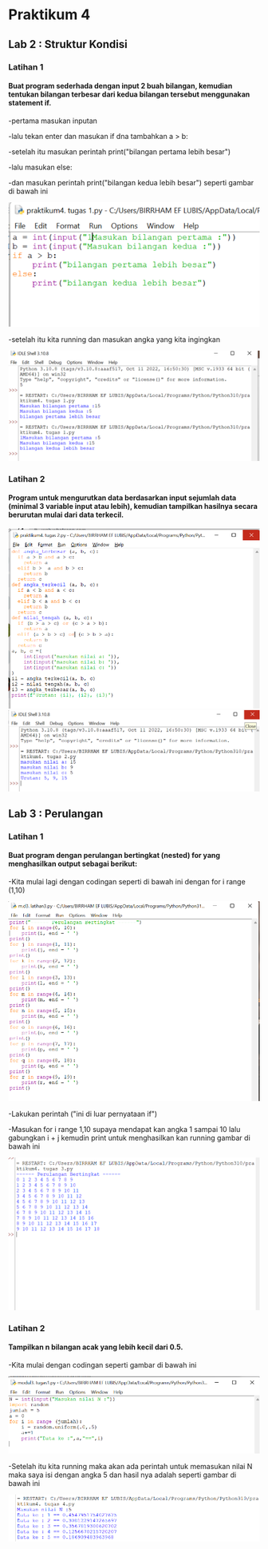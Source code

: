 # Praktikum 4

## Lab 2 : Struktur Kondisi

### Latihan 1

#### Buat program sederhada dengan input 2 buah bilangan, kemudian tentukan bilangan terbesar dari kedua bilangan tersebut menggunakan statement if.
-pertama masukan inputan

-lalu tekan enter dan masukan if dna tambahkan a > b:

-setelah itu masukan perintah print("bilangan pertama lebih besar")

-lalu masukan else:

-dan masukan perintah print("bilangan kedua lebih besar") seperti gambar di bawah ini

![gambar](gambar/gambar1.png) 

-setelah itu kita running dan masukan angka yang kita ingingkan

![gambar](gambar/gambar2.png)

### Latihan 2  

#### Program untuk mengurutkan data berdasarkan input sejumlah data (minimal 3 variable input atau lebih), kemudian tampilkan hasilnya secara berurutan mulai dari data terkecil.

![gambar](gambar/gambar3.png)
![gambar](gambar/gambar4.png)

## Lab 3 : Perulangan 

### Latihan 1

#### Buat program dengan perulangan bertingkat (nested) for yang menghasilkan output sebagai berikut:

-Kita mulai lagi dengan codingan seperti di bawah ini dengan for i range (1,10)

![gambar](gambar/gambar5.png)

-Lakukan perintah ("ini di luar pernyataan if")

-Masukan for i range 1,10 supaya mendapat kan angka 1 sampai 10 lalu gabungkan i + j kemudin print untuk menghasilkan kan running gambar di bawah ini

![gambar](gambar/gambar6.png)

### Latihan 2

#### Tampilkan n bilangan acak yang lebih kecil dari 0.5.

-Kita mulai dengan codingan seperti gambar di bawah ini

![gambar](gambar/gambar7.png)

-Setelah itu kita running maka akan ada perintah untuk memasukan nilai N maka saya isi dengan angka 5 dan hasil nya adalah seperti gambar di bawah ini

![gambar](gambar/gambar8.png)

